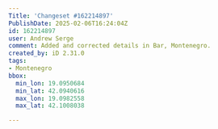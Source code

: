 ```yaml
---
Title: 'Changeset #162214897'
PublishDate: 2025-02-06T16:24:04Z
id: 162214897
user: Andrew Serge
comment: Added and corrected details in Bar, Montenegro.
created_by: iD 2.31.0
tags:
- Montenegro
bbox:
  min_lon: 19.0950684
  min_lat: 42.0940616
  max_lon: 19.0982558
  max_lat: 42.1008038

---
```


